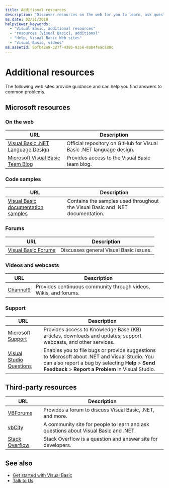 ```yaml
---
title: Additional resources
description: "Discover resources on the web for you to learn, ask questions and find out more information about Visual Basic."
ms.date: 02/21/2018
helpviewer_keywords: 
  - "Visual Basic, additional resources"
  - "resources [Visual Basic], additional"
  - "Help, Visual Basic Web sites"
  - "Visual Basic, videos"
ms.assetid: 9bfb42e9-327f-439b-935e-8884f6aca80c
---
```

# Additional resources

The following web sites provide guidance and can help you find answers to common problems.

## Microsoft resources

### On the web

|URL|Description|
|----------|----------------|
|[Visual Basic .NET Language Design](https://github.com/dotnet/vblang)|Official repository on GitHub for Visual Basic .NET language design.|
|[Microsoft Visual Basic Team Blog](https://devblogs.microsoft.com/vbteam/)|Provides access to the Visual Basic team blog.|

### Code samples

|URL|Description|
|----------|----------------|
|[Visual Basic documentation samples](https://github.com/dotnet/samples/tree/master/snippets/visualbasic)|Contains the samples used throughout the Visual Basic and .NET documentation.|

### Forums

|URL|Description|
|----------|----------------|
|[Visual Basic Forums](https://social.msdn.microsoft.com/Forums/vstudio/home?forum=vbgeneral)|Discusses general Visual Basic issues.|

### Videos and webcasts

|URL|Description|
|----------|----------------|
|[Channel9](https://channel9.msdn.com/)|Provides continuous community through videos, Wikis, and forums.|

### Support

|URL|Description|
|----------|----------------|
|[Microsoft Support](https://support.microsoft.com)|Provides access to Knowledge Base (KB) articles, downloads and updates, support webcasts, and other services.|
|[Visual Studio Questions](https://developercommunity.visualstudio.com)|Enables you to file bugs or provide suggestions to Microsoft about .NET and Visual Studio. You can also report a bug by selecting **Help** > **Send Feedback** > **Report a Problem** in Visual Studio.|

## Third-party resources

|URL|Description|
|----------|----------------|
|[VBForums](http://www.vbforums.com/)|Provides a forum to discuss Visual Basic, .NET, and more.|
|[vbCity](http://vbcity.com/)|A community site for people to learn and ask questions about Visual Basic and .NET.|
|[Stack Overflow](https://stackoverflow.com/questions/tagged/vb.net)|Stack Overflow is a question and answer site for developers.|

## See also

- [Get started with Visual Basic](../../visual-basic/getting-started/index.md)
- [Talk to Us](/visualstudio/ide/feedback-options)
